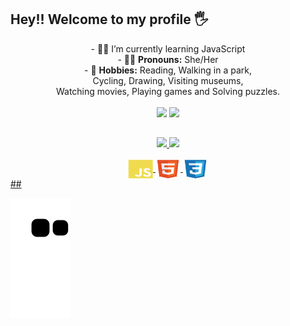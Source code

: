 ## Hey!! Welcome to my profile 🖐️
<div align="center">
  - 👩‍💻 I’m currently learning JavaScript<br>
  - 🤸‍♀️ <b>Pronouns:</b> She/Her<br>
  - 💓 <b>Hobbies:</b> Reading, Walking in a park,<br>
    Cycling, Drawing, Visiting museums,<br>
    Watching movies, Playing games and Solving puzzles. 
</div>  
  <br>
<div align="center"> 
  <a href="https://www.instagram.com/antonia_michelly/" target="_blank"> <img src="https://img.shields.io/badge/-Instagram-%23E4405F?style=for-the-badge&logo=instagram&logoColor=white" target="_blank"></a>
  <a href="https://www.linkedin.com/in/antonia-mi/" target="_blank"> <img src="https://img.shields.io/badge/-LinkedIn-%230077B5?style=for-the-badge&logo=linkedin&logoColor=white" target="_blank"></a> 
</div>

##

<div align="center">
  <a href="https://github.com/AntoniaMi">
    <img height="145em" src="https://github-readme-stats.vercel.app/api?username=AntoniaMi&show_icons=true&theme=dracula&include_all_commits=true&count_private=true"/>
    <img height="145em" src="https://github-readme-stats.vercel.app/api/top-langs/?username=AntoniaMi&layout=compact&langs_count=7&theme=dracula"/>
</div>
<div align="center"><br>
  <img align="center" alt="Antonia-Js" height="30" width="40" src="https://raw.githubusercontent.com/devicons/devicon/master/icons/javascript/javascript-plain.svg">
  <img align="center" alt="Antonia-HTML" height="30" width="40" src="https://raw.githubusercontent.com/devicons/devicon/master/icons/html5/html5-original.svg">
  <img align="center" alt="Antonia-CSS" height="30" width="40" src="https://raw.githubusercontent.com/devicons/devicon/master/icons/css3/css3-original.svg">
</div>
##

![Snake animation](https://github.com/AntoniaMi/AntoniaMi/blob/output/github-contribution-grid-snake.svg)
